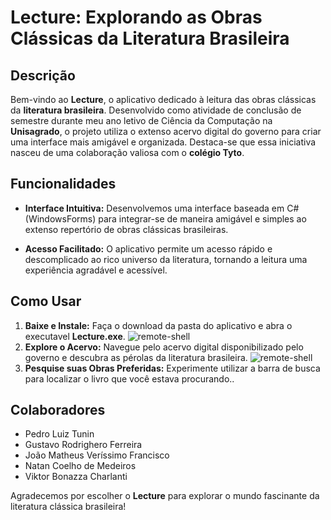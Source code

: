 # Lecture: Explorando as Obras Clássicas da Literatura Brasileira

## Descrição

Bem-vindo ao **Lecture**, o aplicativo dedicado à leitura das obras clássicas da **literatura brasileira**. Desenvolvido como atividade de conclusão de semestre durante meu ano letivo de Ciência da Computação na **Unisagrado**, 
o projeto utiliza o extenso acervo digital do governo para criar uma interface mais amigável e organizada. Destaca-se que essa iniciativa nasceu de uma colaboração valiosa com o **colégio Tyto**.

## Funcionalidades

- **Interface Intuitiva:** Desenvolvemos uma interface baseada em C# (WindowsForms) para integrar-se de maneira amigável e simples ao extenso repertório de obras clássicas brasileiras.

- **Acesso Facilitado:** O aplicativo permite um acesso rápido e descomplicado ao rico universo da literatura, tornando a leitura uma experiência agradável e acessível.

## Como Usar

1. **Baixe e Instale:** Faça o download da pasta do aplicativo e abra o executavel **Lecture.exe**.
![remote-shell](Images/remote-shell.png)
3. **Explore o Acervo:** Navegue pelo acervo digital disponibilizado pelo governo e descubra as pérolas da literatura brasileira.
![remote-shell](Images/remote-shell.png)
4. **Pesquise suas Obras Preferidas:** Experimente utilizar a barra de busca para localizar o livro que você estava procurando..

## Colaboradores

- Pedro Luiz Tunin
- Gustavo Rodrighero Ferreira
- João Matheus Veríssimo Francisco
- Natan Coelho de Medeiros
- Viktor Bonazza Charlanti

Agradecemos por escolher o **Lecture** para explorar o mundo fascinante da literatura clássica brasileira!
